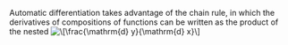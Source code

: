 Automatic differentiation takes advantage of the chain rule, in which the derivatives of compositions of functions can be written as the product of the nested 
<img src="https://latex.codecogs.com/gif.latex?\[\frac{\mathrm{d}&space;y}{\mathrm{d}&space;x}\]" title="\[\frac{\mathrm{d} y}{\mathrm{d} x}\]" />
